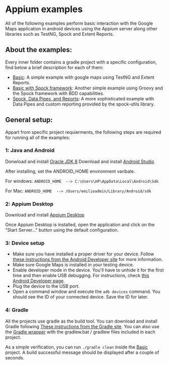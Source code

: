 # Appium examples

All of the following examples perform basic interaction with the Google Maps application in android devices using the Appium server along other libraries such as TestNG, Spock and Extent Reports.

## About the examples:
	
Every inner folder contains a gradle project with a specific configuration, find below a brief description for each of them:

- [Basic](appium-java): A simple example with google maps using TestNG and Extent Reports.
- [Basic with Spock framework](appium-spock): Another simple example using Groovy and the Spock framework with BDD capabilities.
- [Spock, Data Pipes, and Reports](appium-spock-with-reports): A more sophisticated example with Data Pipes and custom reporting provided by the 		spock-utils library.

## General setup:

Appart from specific project requierments, the following steps are required for running all of the examples:

### 1: Java and Android

Donwload and install [Oracle JDK 8](https://www.oracle.com/technetwork/java/javase/downloads/jdk8-downloads-2133151.html)
Download and install [Android Studio](https://developer.android.com/studio/)

After installing, set the ANDROID_HOME environment varibale.
    
For windows:
`ANDROID_HOME  --> C:\Users\HP\AppData\Local\Android\Sdk`
  
For Mac:
`ANDROID_HOME  --> /Users/emilioadmin/Library/Android/sdk`

### 2: Appium Desktop

Download and install [Appium Desktop](http://appium.io/)
 	
Once Appium Desktop is installed, open the application and click on the "Start Server..." button using the default configuration. 

### 3: Device setup

- Make sure you have installed a proper driver for your device. Follow [these instructions from the Android Developer site](https://developer.android.com/studio/run/oem-usb) for more information.
- Make sure Google Maps is installed in your testing device.
- Enable developer mode in the device. You'll have to unhide it for the first time and then enable USB debugging. For instructions, check [this Android Developer page](https://developer.android.com/studio/debug/dev-options#enable).
- Plug the device to the USB port.
- Open a command window and execute the `adb devices` command. You should see the ID of your connected device. Save the ID for later.

### 4: Gradle

All the projects use gradle as the build tool. You can download and install Gradle following [These instructions from the Gradle site](https://gradle.org/install/). You can also use the [Gradle wrapper](https://docs.gradle.org/current/userguide/gradle_wrapper.html) with the gradlew.bat / gradlew files included in each project.

As a simple verification, you can run `./gradle clean` inside the [Basic](appium-java) project. A build successful message should be displayed after a couple of seconds. 